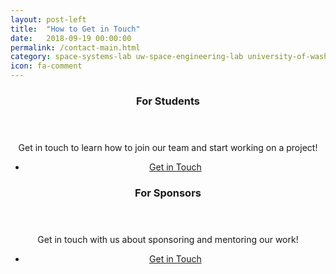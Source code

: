 ```yaml
---
layout: post-left
title:  "How to Get in Touch"
date:   2018-09-19 00:00:00
permalink: /contact-main.html
category: space-systems-lab uw-space-engineering-lab university-of-washington-space uw-space sponsor-uw students contact
icon: fa-comment
---
```

<section class="wrapper style4">
	<div class="row">
		<div class="6u">
			<center>
				<header> <h3> For Students </h3></header>
				Get in touch to learn how to join our team and start working on a project!
				<footer>
					<ul class="buttons">
						<li><a href="/contact-students.html" class="button special">Get in Touch</a></li>
					</ul>
				</footer>
			</center>
		</div>
		<div class="6u">
			<center>
				<header> <h3> For Sponsors </h3></header>
				Get in touch with us about sponsoring and mentoring our work!
				<footer>
					<ul class="buttons">
						<li><a href="/contact-sponsor.html" class="button special">Get in Touch</a></li>
					</ul>
				</footer>
			</center>
		</div>
	</div>
</section>

